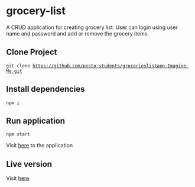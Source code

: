 # grocery-list
A CRUD application for creating grocery list. User can login using user name and password and add or remove the grocery items.

<h2>Clone Project</h2>

<code>git clone https://github.com/pesto-students/grocerieslistapp-Imagine-Me.git</code>

<h2>Install dependencies</h2>
<code>npm i</code>
<h2>Run application</h2>
<code>npm start</code>
<p>Visit <a href="http://127.0.0.1:8000/">here</a> to the application <p>
<h2>Live version</h2>
<p>Visit <a href="https://heuristic-kowalevski-4f72d5.netlify.app/">here</a>